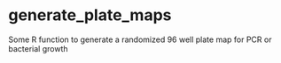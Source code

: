 # generate_plate_maps

Some R function to generate a randomized 96 well plate map for PCR or bacterial growth
